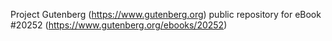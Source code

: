 Project Gutenberg (https://www.gutenberg.org) public repository for eBook #20252 (https://www.gutenberg.org/ebooks/20252)
